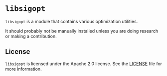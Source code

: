 # `libsigopt`

`libsigopt` is a module that contains various optimization utilities.

It should probably not be manually installed unless you are doing research or making a contribution.

## License

`libsigopt` is licensed under the Apache 2.0 license. See the [LICENSE](./LICENSE) file for more information.
